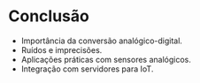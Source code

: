 # Conclusão

- Importância da conversão analógico-digital.
- Ruídos e imprecisões.
- Aplicações práticas com sensores analógicos.
- Integração com servidores para IoT.

